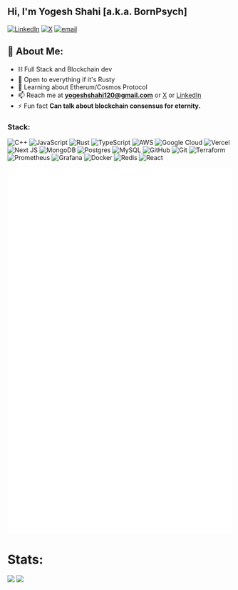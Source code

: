 <h2 align="left">Hi, I'm Yogesh Shahi [a.k.a. BornPsych]</h2>

[![LinkedIn](https://img.shields.io/badge/LinkedIn-%230077B5.svg?logo=linkedin&logoColor=white)](https://linkedin.com/in/yogesh-shahi) [![X](https://img.shields.io/badge/X-black.svg?logo=X&logoColor=white)](https://x.com/bornpsych_) [![email](https://img.shields.io/badge/Email-D14836?logo=gmail&logoColor=white)](mailto:yogeshshahi120@gmail.com) 

## 💫 About Me:
- ⛓️ Full Stack and Blockchain dev
- 🦀 Open to everything if it's Rusty<br>
- 🌱 Learning about Etherum/Cosmos Protocol<br> 
- 📫 Reach me at **yogeshshahi120@gmail.com** or [X](https://x.com/bornpsych_) or [LinkedIn](https://linkedin.com/in/yogesh-shahi)<br>
- ⚡ Fun fact **Can talk about blockchain consensus for eternity.**


### Stack:
![C++](https://img.shields.io/badge/c++-%2300599C.svg?style=flat-square&logo=c%2B%2B&logoColor=white) ![JavaScript](https://img.shields.io/badge/javascript-%23323330.svg?style=flat-square&logo=javascript&logoColor=%23F7DF1E) ![Rust](https://img.shields.io/badge/rust-%23000000.svg?style=flat-square&logo=rust&logoColor=white) ![TypeScript](https://img.shields.io/badge/typescript-%23007ACC.svg?style=flat-square&logo=typescript&logoColor=white) ![AWS](https://img.shields.io/badge/AWS-%23FF9900.svg?style=flat-square&logo=amazon-aws&logoColor=white) ![Google Cloud](https://img.shields.io/badge/GoogleCloud-%234285F4.svg?style=flat-square&logo=google-cloud&logoColor=white) ![Vercel](https://img.shields.io/badge/vercel-%23000000.svg?style=flat-square&logo=vercel&logoColor=white) ![Next JS](https://img.shields.io/badge/Next-black?style=flat-square&logo=next.js&logoColor=white) ![MongoDB](https://img.shields.io/badge/MongoDB-%234ea94b.svg?style=flat-square&logo=mongodb&logoColor=white) ![Postgres](https://img.shields.io/badge/postgres-%23316192.svg?style=flat-square&logo=postgresql&logoColor=white) ![MySQL](https://img.shields.io/badge/mysql-4479A1.svg?style=flat-square&logo=mysql&logoColor=white) ![GitHub](https://img.shields.io/badge/github-%23121011.svg?style=flat-square&logo=github&logoColor=white) ![Git](https://img.shields.io/badge/git-%23F05033.svg?style=flat-square&logo=git&logoColor=white) ![Terraform](https://img.shields.io/badge/terraform-%235835CC.svg?style=flat-square&logo=terraform&logoColor=white) ![Prometheus](https://img.shields.io/badge/Prometheus-E6522C?style=flat-square&logo=Prometheus&logoColor=white) ![Grafana](https://img.shields.io/badge/grafana-%23F46800.svg?style=flat-square&logo=grafana&logoColor=white) ![Docker](https://img.shields.io/badge/docker-%230db7ed.svg?style=flat-square&logo=docker&logoColor=white) ![Redis](https://img.shields.io/badge/redis-%23DD0031.svg?style=flat-square&logo=redis&logoColor=white) ![React](https://img.shields.io/badge/react-%2320232a.svg?style=flat-square&logo=react&logoColor=%2361DAFB)

![Metrics](https://raw.githubusercontent.com/bornpsych/bornpsych/main/github-metrics.svg)


# Stats:
![](https://github-readme-stats.vercel.app/api?username=bornpsych&theme=github_dark_dimmed&hide_border=false&include_all_commits=false&count_private=true) 
![](https://nirzak-streak-stats.vercel.app/?user=bornpsych&theme=github_dark_dimmed&hide_border=false)
